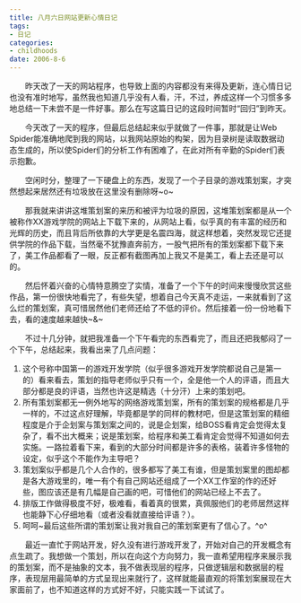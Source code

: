 ```yaml
---
title: 八月六日网站更新心情日记
tags:
- 日记
categories:
- childhoods
date: 2006-8-6
---
```


　　昨天改了一天的网站程序，也导致上面的内容都没有来得及更新，连心情日记也没有准时地写，虽然我也知道几乎没有人看，汗，不过，养成这样一个习惯多多地总结一下未尝不是一件好事。那么在写这篇日记的这段时间暂时“回归”到昨天。

　　今天改了一天的程序，但最后总结起来似乎就做了一件事，那就是让Web Spider能准确地爬到我的网站，以我网站原始的构架，因为目录树是读取数据动态生成的，所以使Spider们的分析工作有困难了，在此对所有辛勤的Spider们表示抱歉。

　　空闲时分，整理了一下硬盘上的东西，发现了一个子目录的游戏策划案，才突然想起来居然还有垃圾放在这里没有删除呀~o~

　　那我就来讲讲这堆策划案的来历和被评为垃圾的原因，这堆策划案都是从一个被称作XX游戏学院的网站上下载下来的，从网站上看，似乎真的有丰富的经历和光辉的历史，而且背后所依靠的大学更是名震四海，就这样想着，突然发现它还提供学院的作品下载，当然毫不犹豫直奔前方，一股气把所有的策划案都下载下来了，美工作品都看了一眼，反正都有截图再加上我又不是美工，看上去还是可以的。

　　然后怀着兴奋的心情特意腾空了实情，准备了一个下午的时间来慢慢欣赏这些作品，第一份很快地看完了，有些失望，想着自己今天真不走运，一来就看到了这么烂的策划案，真可惜居然他们老师还给了不低的评价。然后接着一份一份地看下去，看的速度越来越快~&~

　　不过十几分钟，就把我准备一个下午看完的东西看完了，而且还把我郁闷了一个下午，总结起来，我看出来了几点问题：

1. 这个号称中国第一的游戏开发学院（似乎很多游戏开发学院都说自己是第一的）看来看去，策划的指导老师似乎只有一个，全是他一个人的评语，而且大部分都是良的评语，当然也许这是精选（十分汗）上来的策划吧。
2. 所有策划案都无一例外地写的网络游戏策划案，所有的策划案的规格都是几乎一样的，不过这点好理解，毕竟都是学的同样的教材吧，但是这策划案的精细程度是介于企划案与策划案之间的，说是企划案，给BOSS看肯定会觉得太复杂了，看不出大概来；说是策划案，给程序和美工看肯定会觉得不知道如何去实施。一路拉着看下来，看到的大部分时间都是许多的表格，装着许多怪物的设定，似乎这个不能作为主导吧？
3. 策划案似乎都是几个人合作的，很多都写了美工有谁，但是策划案里的图却都是各大游戏里的，唯一有个有自己网站还组成了一个XX工作室的作的还好些，图应该还是有几幅是自己画的吧，可惜他们的网站已经上不去了。
4. 排版工作做得极度不好，极难看，看着真的很累，真佩服他们的老师居然这样也能静下心仔细地看（或者没看就直接给评语？）。
5. 呵呵~最后这些所谓的策划案让我对我自己的策划案更有了信心了。^o^

　　最近一直忙于网站开发，好久没有进行游戏开发了，开始对自己的开发概念有点生疏了。我想做一个策划，所以在向这个方向努力，我一直希望用程序来展示我的策划案，而不是抽象的文本，我不做表现层的程序，只做逻辑层和数据层的程序，表现层用最简单的方式呈现出来就行了，这样就能最直观的将策划案展现在大家面前了，也不知道这样的方式好不好，只能实践一下试试了。
